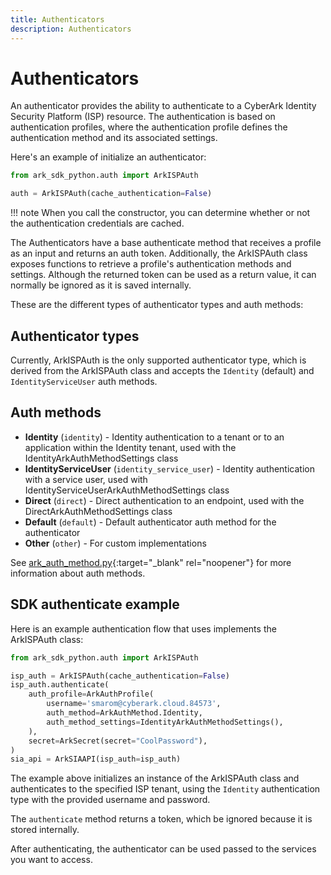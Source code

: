 ```yaml
---
title: Authenticators
description: Authenticators
---
```


# Authenticators

An authenticator provides the ability to authenticate to a CyberArk Identity Security Platform (ISP) resource. The authentication is based on authentication profiles, where the authentication profile defines the authentication method and its associated settings.

Here's an example of initialize an authenticator:

```python
from ark_sdk_python.auth import ArkISPAuth

auth = ArkISPAuth(cache_authentication=False)
```

!!! note
    When you call the constructor, you can determine whether or not the authentication credentials are cached.

The Authenticators have a base authenticate method that receives a profile as an input and returns an auth token. Additionally, the ArkISPAuth class exposes functions to retrieve a profile's authentication methods and settings. Although the returned token can be used as a return value, it can normally be ignored as it is saved internally.

These are the different types of authenticator types and auth methods:

## Authenticator types

Currently, ArkISPAuth is the only supported authenticator type, which is derived from the ArkISPAuth class and accepts the `Identity` (default) and `IdentityServiceUser` auth methods.

## Auth methods

- <b>Identity</b> (`identity`) - Identity authentication to a tenant or to an application within the Identity tenant, used with the IdentityArkAuthMethodSettings class
- <b>IdentityServiceUser</b> (`identity_service_user`) - Identity authentication with a service user, used with IdentityServiceUserArkAuthMethodSettings class
- <b>Direct</b> (`direct`) - Direct authentication to an endpoint, used with the DirectArkAuthMethodSettings class
- <b>Default</b> (`default`) - Default authenticator auth method for the authenticator
- <b>Other</b> (`other`) - For custom implementations

See [ark_auth_method.py](https://github.com/cyberark/ark-sdk-python/blob/main/ark_sdk_python/models/auth/ark_auth_method.py){:target="_blank" rel="noopener"} for more information about auth methods.

## SDK authenticate example

Here is an example authentication flow that uses implements the ArkISPAuth class:

```python
from ark_sdk_python.auth import ArkISPAuth

isp_auth = ArkISPAuth(cache_authentication=False)
isp_auth.authenticate(
    auth_profile=ArkAuthProfile(
        username='smarom@cyberark.cloud.84573',
        auth_method=ArkAuthMethod.Identity,
        auth_method_settings=IdentityArkAuthMethodSettings(),
    ),
    secret=ArkSecret(secret="CoolPassword"),
)
sia_api = ArkSIAAPI(isp_auth=isp_auth)
```

The example above initializes an instance of the ArkISPAuth class and authenticates to the specified ISP tenant, using the `Identity` authentication type with the provided username and password.

The `authenticate` method returns a token, which be ignored because it is stored internally.

After authenticating, the authenticator can be used passed to the services you want to access.
